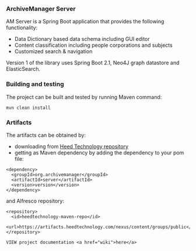### ArchiveManager Server
AM Server is a Spring Boot application that provides the following functionality:
* Data Dictionary based data schema including GUI editor
* Content classification including people corporations and subjects
* Customized search & navigation

Version 1 of the library uses Spring Boot 2.1, Neo4J graph datastore and ElasticSearch.

### Building and testing
The project can be built and tested by running Maven command:
~~~
mvn clean install
~~~

### Artifacts
The artifacts can be obtained by:
* downloading from [Heed Technology repository](https://artifacts.heedtechnology.com/nexus/content/groups/public)
* getting as Maven dependency by adding the dependency to your pom file:
~~~
<dependency>
  <groupId>org.archivemanager</groupId>
  <artifactId>server</artifactId>
  <version>version</version>
</dependency>
~~~
and Alfresco repository:
~~~
<repository>
  <id>heedtechnology-maven-repo</id>
  <url>https://artifacts.heedtechnology.com/nexus/content/groups/public</url>
</repository>

VIEW project documentation <a href="wiki">here</a>
